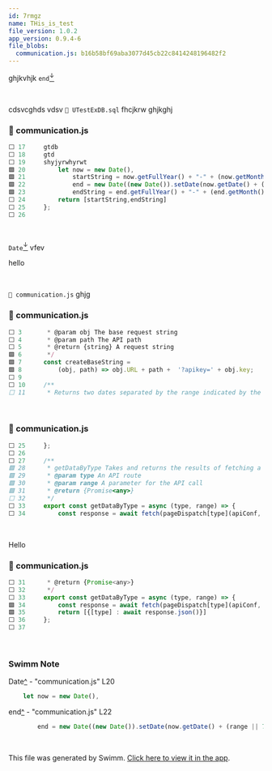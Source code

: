 ```yaml
---
id: 7rmgz
name: THis_is_test
file_version: 1.0.2
app_version: 0.9.4-6
file_blobs:
  communication.js: b16b58bf69aba3077d45cb22c8414248196482f2
---
```


ghjkvhjk `end`[<sup id="Z4LKlm">↓</sup>](#f-Z4LKlm)

<br/>

cdsvcghds vdsv `📄 UTestExDB.sql` fhcjkrw ghjkghj
<!-- NOTE-swimm-snippet: the lines below link your snippet to Swimm -->
### 📄 communication.js
```javascript
⬜ 17     gtdb
⬜ 18     gtd
⬜ 19     shyjyrwhyrwt
🟩 20         let now = new Date(),
🟩 21             startString = now.getFullYear() + "-" + (now.getMonth() + 1) + "-" + (now.getDate()),
🟩 22             end = new Date((new Date()).setDate(now.getDate() + (range || 7))),
🟩 23             endString = end.getFullYear() + "-" + (end.getMonth() + 1) + "-" + (end.getDate());
⬜ 24         return [startString,endString]
⬜ 25     };
⬜ 26     
```

<br/>

`Date`[<sup id="BVHzx">↓</sup>](#f-BVHzx) vfev

hello




<br/>

`📄 communication.js` ghjg
<!-- NOTE-swimm-snippet: the lines below link your snippet to Swimm -->
### 📄 communication.js
```javascript
⬜ 3       * @param obj The base request string
⬜ 4       * @param path The API path
⬜ 5       * @return {string} A request string
🟩 6       */
🟩 7      const createBaseString =
🟩 8          (obj, path) => obj.URL + path +  '?apikey=' + obj.key;
⬜ 9      
⬜ 10     /**
⬜ 11      * Returns two dates separated by the range indicated by the range param
```

<br/>



<!-- NOTE-swimm-snippet: the lines below link your snippet to Swimm -->
### 📄 communication.js
```javascript
⬜ 25     };
⬜ 26     
⬜ 27     /**
🟩 28      * getDataByType Takes and returns the results of fetching a specific API route
🟩 29      * @param type An API route
🟩 30      * @param range A parameter for the API call
🟩 31      * @return {Promise<any>}
⬜ 32      */
⬜ 33     export const getDataByType = async (type, range) => {
⬜ 34         const response = await fetch(pageDispatch[type](apiConf, range));
```

<br/>

Hello
<!-- NOTE-swimm-snippet: the lines below link your snippet to Swimm -->
### 📄 communication.js
```javascript
⬜ 31      * @return {Promise<any>}
⬜ 32      */
⬜ 33     export const getDataByType = async (type, range) => {
🟩 34         const response = await fetch(pageDispatch[type](apiConf, range));
🟩 35         return [{[type] : await response.json()}]
⬜ 36     };
⬜ 37     
```

<br/>

<!-- THIS IS AN AUTOGENERATED SECTION. DO NOT EDIT THIS SECTION DIRECTLY -->
### Swimm Note

<span id="f-BVHzx">Date</span>[^](#BVHzx) - "communication.js" L20
```javascript
    let now = new Date(),
```

<span id="f-Z4LKlm">end</span>[^](#Z4LKlm) - "communication.js" L22
```javascript
        end = new Date((new Date()).setDate(now.getDate() + (range || 7))),
```

<br/>

This file was generated by Swimm. [Click here to view it in the app](http://localhost:5000/repos/ls4DA2fLasmQuEbT4ipw/docs/7rmgz).
